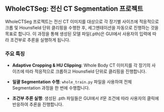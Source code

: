 ## WholeCTSeg: 전신 CT Segmentation 프로젝트

WholeCTSeg 프로젝트는 전신 CT 이미지를 대상으로 각 장기별 사이즈에 적응적으로 크롭 및 Hounsfield 단위 클리핑을 수행한 후, 세그멘테이션을 자동으로 진행하는 것을 목표로 합니다. 이 과정을 통해 생성된 모델 파일(.pth)은 GUI에서 사용자의 입력에 따라 조건부로 추론을 실행하게 됩니다.

### 주요 특징

- **Adaptive Cropping & HU Clipping**: Whole Body CT 이미지를 각 장기의 사이즈에 따라 적응적으로 크롭하고 Hounsfield 단위로 클리핑을 진행합니다.
  
- **일괄 Segmentation 수행**: `whole_train.py` 파일을 사용하여 전체 Segmentation 과정을 한 번에 수행합니다.
  
- **조건부 추론 실행**: 생성된 .pth 파일들은 GUI에서 if문 조건에 따라 사용자의 클릭에 반응하여 추론을 진행합니다.
